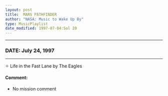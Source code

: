 ```yaml
---
layout: post
title:  MARS PATHFINDER
author: "NASA: Music to Wake Up By"
type: MusicPlaylist
date_modified: 1997-07-04:Sol 20
---
```


----
### DATE: July 24, 1997
----
✧ Life in the Fast Lane by The Eagles

#### Comment:
* No mission comment

